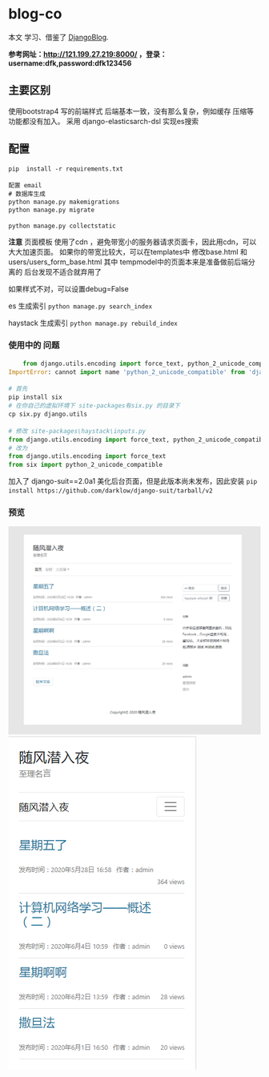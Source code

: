 # blog-co
本文 学习、借鉴了 [DjangoBlog](https://github.com/liangliangyy/DjangoBlog).

**参考网址：http://121.199.27.219:8000/ ，登录：username:dfk,password:dfk123456**

## 主要区别
使用bootstrap4 写的前端样式
后端基本一致，没有那么复杂，例如缓存 压缩等功能都没有加入。
采用 django-elasticsarch-dsl 实现es搜索

## 配置
```
pip  install -r requirements.txt

配置 email
# 数据库生成
python manage.py makemigrations
python manage.py migrate

python manage.py collectstatic

```
**注意**
页面模板 使用了cdn ，避免带宽小的服务器请求页面卡，因此用cdn，可以大大加速页面。
如果你的带宽比较大，可以在templates中 修改base.html 和 users/users_form_base.html
其中 tempmodel中的页面本来是准备做前后端分离的 后台发现不适合就弃用了

如果样式不对，可以设置debug=False

es 生成索引 `python manage.py search_index`

haystack 生成索引 `python manage.py rebuild_index`

### 使用中的 问题
```python
    from django.utils.encoding import force_text, python_2_unicode_compatible
ImportError: cannot import name 'python_2_unicode_compatible' from 'django.utils.encoding' (C:\Envs\blog_co\lib\site-packages\django\utils\encoding.py)

# 首先
pip install six
# 在你自己的虚拟环境下 site-packages有six.py 的目录下
cp six.py django.utils

# 修改 site-packages\haystack\inputs.py
from django.utils.encoding import force_text, python_2_unicode_compatible
# 改为
from django.utils.encoding import force_text
from six import python_2_unicode_compatible

```

加入了 django-suit==2.0a1 美化后台页面，但是此版本尚未发布，因此安装
`pip install https://github.com/darklow/django-suit/tarball/v2`

### 预览
 ![image](https://github.com/libaibuaidufu/django-blog/blob/master/preview_one.png)
 ![image](https://github.com/libaibuaidufu/django-blog/blob/master/preview_two.png)